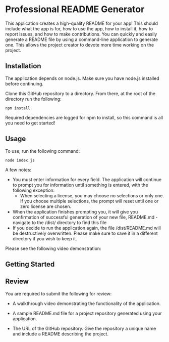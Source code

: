 # Professional README Generator

This application creates a high-quality README for your app! This should include what the app is for, how to use the app, how to install it, how to report issues, and how to make contributions. You can quickly and easily generate a README file by using a command-line application to generate one. This allows the project creator to devote more time working on the project.

## Installation

The application depends on node.js. Make sure you have node.js installed before continuing.

Clone this GitHub repository to a directory. From there, at the root of the directory run the following:

```
npm install
```

Required dependencies are logged for npm to install, so this command is all you need to get started!

## Usage

To use, run the following command:

```
node index.js
```

A few notes:

- You must enter information for every field. The application will continue to prompt you for information until something is entered, with the following exception:
    - When selecting a license, you may choose no selections or only one. If you choose multiple selections, the prompt will reset until one or zero license are chosen.
- When the application finishes prompting you, it will give you confirmation of successful generation of your new file, README.md - navigate to the /dist/ directory to find this file
- If you decide to run the application again, the file /dist/README.md will be destructively overwritten. Please make sure to save it in a different directory if you wish to keep it.

Please see the following video demonstration:

## Getting Started



## Review

You are required to submit the following for review:

* A walkthrough video demonstrating the functionality of the application.

* A sample README.md file for a project repository generated using your application.

* The URL of the GitHub repository. Give the repository a unique name and include a README describing the project.
